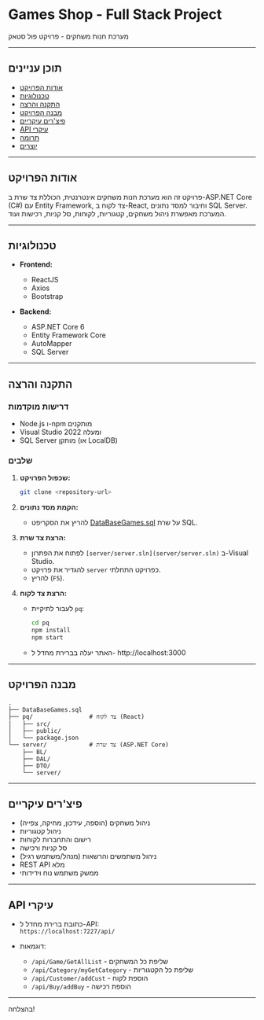 # Games Shop - Full Stack Project

מערכת חנות משחקים - פרויקט פול סטאק

---

## תוכן עניינים

- [אודות הפרויקט](#אודות-הפרויקט)
- [טכנולוגיות](#טכנולוגיות)
- [התקנה והרצה](#התקנה-והרצה)
- [מבנה הפרויקט](#מבנה-הפרויקט)
- [פיצ'רים עיקריים](#פיצרים-עיקריים)
- [API עיקרי](#api-עיקרי)
- [תרומה](#תרומה)
- [יוצרים](#יוצרים)

---

## אודות הפרויקט

פרויקט זה הוא מערכת חנות משחקים אינטרנטית, הכוללת צד שרת ב-ASP.NET Core (C#) עם Entity Framework, צד לקוח ב-React, וחיבור למסד נתונים SQL Server. המערכת מאפשרת ניהול משחקים, קטגוריות, לקוחות, סל קניות, רכישות ועוד.

---

## טכנולוגיות

- **Frontend:**  
  - ReactJS  
  - Axios  
  - Bootstrap

- **Backend:**  
  - ASP.NET Core 6  
  - Entity Framework Core  
  - AutoMapper  
  - SQL Server

---

## התקנה והרצה

### דרישות מוקדמות

- Node.js ו-npm מותקנים
- Visual Studio 2022 ומעלה
- SQL Server מותקן (או LocalDB)

### שלבים

1. **שכפול הפרויקט:**
   ```sh
   git clone <repository-url>
   ```

2. **הקמת מסד נתונים:**
   - להריץ את הסקריפט [DataBaseGames.sql](DataBaseGames.sql) על שרת SQL.

3. **הרצת צד שרת:**
   - לפתוח את הפתרון `[server/server.sln](server/server.sln)` ב-Visual Studio.
   - להגדיר את פרויקט `server` כפרויקט התחלתי.
   - להריץ (`F5`).

4. **הרצת צד לקוח:**
   - לעבור לתיקיית `pq`:
     ```sh
     cd pq
     npm install
     npm start
     ```
   - האתר יעלה בברירת מחדל ל- http://localhost:3000

---

## מבנה הפרויקט

```
.
├── DataBaseGames.sql
├── pq/                # צד לקוח (React)
│   ├── src/
│   ├── public/
│   └── package.json
└── server/            # צד שרת (ASP.NET Core)
    ├── BL/
    ├── DAL/
    ├── DTO/
    └── server/
```

---

## פיצ'רים עיקריים

- ניהול משחקים (הוספה, עידכון, מחיקה, צפייה)
- ניהול קטגוריות
- רישום והתחברות לקוחות
- סל קניות ורכישה
- ניהול משתמשים והרשאות (מנהל/משתמש רגיל)
- REST API מלא
- ממשק משתמש נוח וידידותי

---

## API עיקרי

- כתובת ברירת מחדל ל-API:  
  `https://localhost:7227/api/`

- דוגמאות:
  - `/api/Game/GetAllList` - שליפת כל המשחקים
  - `/api/Category/myGetCategory` - שליפת כל הקטגוריות
  - `/api/Customer/addCust` - הוספת לקוח
  - `/api/Buy/addBuy` - הוספת רכישה

---


בהצלחה!
